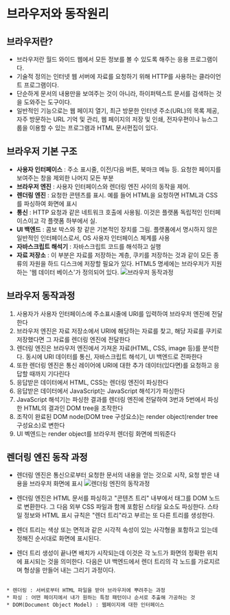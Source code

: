 # 브라우저와 동작원리
## 브라우저란?
+ 브라우저란 월드 와이드 웹에서 모든 정보를 볼 수 있도록 해주는 응용 프로그램이다. 
+ 기술적 정의는 인터넷 웹 서버에 자료를 요청하기 위해 HTTP를 사용하는 클라이언트 프로그램이다. 
+ 단순하게 문서의 내용만을 보여주는 것이 아니라, 하이퍼텍스트 문서를 검색하는 것을 도와주는 도구이다. 
+ 일반적인 기능으로는 웹 페이지 열기, 최근 방문한 인터넷 주소(URL)의 목록 제공, 자주 방문하는 URL 기억 및 관리, 웹 페이지의 저장 및 인쇄, 전자우편이나 뉴스그룹을 이용할 수 있는 프로그램과 HTML 문서편집이 있다.

## 브라우저 기본 구조
+ **사용자 인터페이스** : 주소 표시줄, 이전/다음 버튼, 북마크 메뉴 등. 요청한 페이지를 보여주는 창을 제외한 나머지 모든 부분
+ **브라우저 엔진** : 사용자 인터페이스와 렌더링 엔진 사이의 동작을 제어.
+ **렌더링 엔진** : 요청한 콘텐츠를 표시. 예를 들어 HTML을 요청하면 HTML과 CSS를 파싱하여 화면에 표시
+ **통신** : HTTP 요청과 같은 네트워크 호출에 사용됨. 이것은 플랫폼 독립적인 인터페이스이고 각 플랫폼 하부에서 실.
+ **UI 백엔드** : 콤보 박스와 창 같은 기본적인 장치를 그림. 플랫폼에서 명시하지 않은 일반적인 인터페이스로서, OS 사용자 인터페이스 체계를 사용
+ **자바스크립트 해석기** : 자바스크립트 코드를 해석하고 실행
+ **자료 저장소** : 이 부분은 자료를 저장하는 계층, 쿠키를 저장하는 것과 같이 모든 종류의 자원을 하드 디스크에 저장할 필요가 있다. HTML5 명세에는 브라우저가 지원하는 '웹 데이터 베이스'가 정의되어 있다.
![브라우저 동작과정](https://davidhwang.netlify.app/static/4ec9d46ea98033d0bf8d5c6966ba0462/d19c0/browser.png)

## 브라우저 동작과정
1. 사용자가 사용자 인터페이스에 주소표시줄에 URI를 입력하여 브라우저 엔진에 전달한다
2. 브라우저 엔진은 자료 저장소에서 URI에 해당하는 자료를 찾고, 해당 자료를 쿠키로 저장했다면 그 자료를 렌더링 엔진에 전달한다
3. 렌더링 엔진은 브라우저 엔진에서 가져온 자료(HTML, CSS, image 등)를 분석한다. 동시에 URI 데이터를 통신, 자바스크립트 해석기, UI 백엔드로 전파한다
4. 또한 렌더링 엔진은 통신 레이어에 URI에 대한 추가 데이터(있다면)를 요청하고 응답할 때까지 기다린다
5. 응답받은 데이터에서 HTML, CSS는 렌더링 엔진이 파싱한다
6. 응답받은 데이터에서 JavaScript는 JavaScript 해석기가 파싱한다
7. JavaScript 해석기는 파싱한 결과를 렌더링 엔진에 전달하여 3번과 5번에서 파싱한 HTML의 결과인 DOM tree을 조작한다
8. 조작이 완료된 DOM node(DOM tree 구성요소)는 render object(render tree 구성요소)로 변한다
9. UI 벡엔드는 render object를 브라우저 렌더링 화면에 띄워준다

## 렌더링 엔진 동작 과정
+ 렌더링 엔진은 통신으로부터 요청한 문서의 내용을 얻는 것으로 시작, 요청 받은 내용을 브라우저 화면에 표시
![렌더링 엔진의 동작과정](https://d2.naver.com/content/images/2015/06/helloworld-59361-2.png)

+ 렌더링 엔진은 HTML 문서를 파싱하고 "콘텐츠 트리" 내부에서 태그를 DOM 노드로 변환한다. 그 다음 외부 CSS 파일과 함께 포함된 스타일 요소도 파싱한다. 스타일 정보와 HTML 표시 규칙은 "렌더 트리"라고 부르는 또 다른 트리를 생성한다.

+ 렌더 트리는 색상 또는 면적과 같은 시각적 속성이 있는 사각형을 포함하고 있는데 정해진 순서대로 화면에 표시된다.

+ 렌더 트리 생성이 끝나면 배치가 시작되는데 이것은 각 노드가 화면의 정확한 위치에 표시되는 것을 의미한다. 다음은 UI 백엔드에서 렌더 트리의 각 노드를 가로지르며 형상을 만들어 내는 그리기 과정이다.

<pre>
<code>
* 렌더링 : 서버로부터 HTML 파일을 받아 브라우저에 뿌려주는 과정
* 파싱 : 어떤 페이지에서 내가 원하는 특정 패턴이나 순서로 추출해 가공하는 것
* DOM(Document Object Model) : 웹페이지에 대한 인터페이스
</pre>
</code>